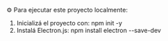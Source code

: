 ⚙️ Para ejecutar este proyecto localmente:

1. Inicializá el proyecto con:
    npm init -y
2. Instalá Electron.js:
   npm install electron --save-dev
